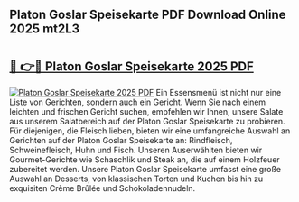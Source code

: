 ## Platon Goslar Speisekarte PDF Download Online 2025 mt2L3

# <h2><a href="http://gcci5lc.nevu.top/?p=Platon+Goslar+Speisekarte">🔗 👉🔴 Platon Goslar Speisekarte 2025 PDF</a></h2>

[![Platon Goslar Speisekarte 2025 PDF](https://i.imgur.com/dBaPXMq.png)](http://gcci5lc.nevu.top/?p=Platon+Goslar+Speisekarte)
Ein Essensmenü ist nicht nur eine Liste von Gerichten, sondern auch ein Gericht. Wenn Sie nach einem leichten und frischen Gericht suchen, empfehlen wir Ihnen, unsere Salate aus unserem Salatbereich auf der Platon Goslar Speisekarte zu probieren. Für diejenigen, die Fleisch lieben, bieten wir eine umfangreiche Auswahl an Gerichten auf der Platon Goslar Speisekarte an: Rindfleisch, Schweinefleisch, Huhn und Fisch. Unseren Auserwählten bieten wir Gourmet-Gerichte wie Schaschlik und Steak an, die auf einem Holzfeuer zubereitet werden. Unsere Platon Goslar Speisekarte umfasst eine große Auswahl an Desserts, von klassischen Torten und Kuchen bis hin zu exquisiten Crème Brûlée und Schokoladennudeln.
